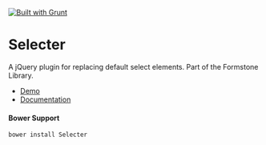 <a href="http://gruntjs.com" target="_blank"><img src="https://cdn.gruntjs.com/builtwith.png" alt="Built with Grunt"></a> 
# Selecter 

A jQuery plugin for replacing default select elements. Part of the Formstone Library. 

- [Demo](http://www.benplum.com/components/Selecter/demo/index.html) 
- [Documentation](http://www.benplum.com/formstone/selecter/) 

#### Bower Support 
`bower install Selecter`